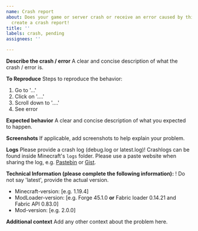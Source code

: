 ```yaml
---
name: Crash report
about: Does your game or server crash or receive an error caused by this mod? Please
  create a crash report!
title: ''
labels: crash, pending
assignees: ''

---
```


**Describe the crash / error**
A clear and concise description of what the crash / error is.

**To Reproduce**
Steps to reproduce the behavior:
1. Go to '...'
2. Click on '....'
3. Scroll down to '....'
4. See error

**Expected behavior**
A clear and concise description of what you expected to happen.

**Screenshots**
If applicable, add screenshots to help explain your problem.

**Logs**
Please provide a crash log (debug.log or latest.log)! Crashlogs can be found inside Minecraft's ``logs`` folder. Please use a paste website when sharing the log, e.g. [Pastebin](https://pastebin.com) or [Gist](https://gist.github.com).

**Technical Information (please complete the following information):**
 ! Do not say 'latest', provide the actual version.
- Minecraft-version: [e.g. 1.19.4]
- ModLoader-version: [e.g. Forge 45.1.0 **or** Fabric loader 0.14.21 and Fabric API 0.83.0]
- Mod-version: [e.g. 2.0.0]

**Additional context**
Add any other context about the problem here.
